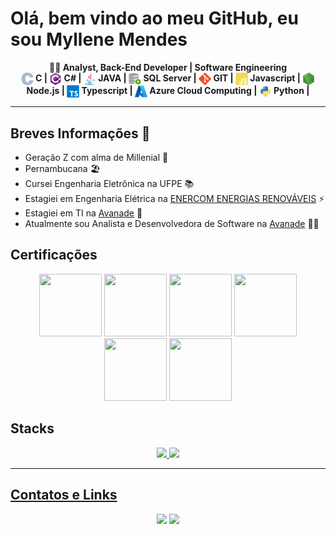 # **Olá, bem vindo ao meu GitHub, eu sou Myllene Mendes**

<div align="center">
    <b> 👩‍💻 Analyst, Back-End Developer | Software Engineering </b>
</div>
<div align="center">
    <b> <img align="center" alt="logo-C" height="20" width="20" src="https://raw.githubusercontent.com/devicons/devicon/master/icons/c/c-original.svg"> C |
      <img align="center" alt="logo-Csharp" height="20" width="20" src="https://raw.githubusercontent.com/devicons/devicon/master/icons/csharp/csharp-original.svg"> C# | 
      <img align="center" alt="logo-java" height="20" width="20" src="https://raw.githubusercontent.com/devicons/devicon/master/icons/java/java-original.svg"> JAVA | 
      <img align="center" alt="logo-sql" height="20" width="20" src="https://github.com/devicons/devicon/blob/master/icons/sqldeveloper/sqldeveloper-original.svg"> SQL Server |
      <img align="center" alt="logo-git" height="20" width="20" src="https://github.com/devicons/devicon/blob/master/icons/git/git-original.svg"> GIT |
      <img align="center" alt="logo-Js" height="20" width="20" src="https://raw.githubusercontent.com/devicons/devicon/master/icons/javascript/javascript-plain.svg"> Javascript | 
        <img align="center" alt="logo-Js" height="20" width="20" src="https://raw.githubusercontent.com/devicons/devicon/master/icons/nodejs/nodejs-original.svg"> Node.js |
        <img align="center" alt="logo-Js" height="20" width="20" src="https://raw.githubusercontent.com/devicons/devicon/master/icons/typescript/typescript-original.svg"> Typescript |
      <img alt="azure-logo" align="center" height="20" width="20" src="https://raw.githubusercontent.com/devicons/devicon/master/icons/azure/azure-original.svg"> Azure Cloud Computing | 
      <img align="center" alt="logo-py" height="20" width="20" src="https://raw.githubusercontent.com/devicons/devicon/master/icons/python/python-original.svg"> Python |
    </b>
</div>

-----------------
## **Breves Informações** 📣
- Geração Z com alma de Millenial :ghost:
- Pernambucana 🏖️
- Cursei Engenharia Eletrônica na UFPE :books:
- Estagiei em Engenharia Elétrica na [ENERCOM ENERGIAS RENOVÁVEIS](http://www.enercom-energias.com/) :zap:
- Estagiei em TI na [Avanade](https://www.avanade.com/pt-br) :rocket:
- Atualmente sou Analista e Desenvolvedora de Software na [Avanade](https://www.avanade.com/pt-br) :woman_technologist:

## **Certificações**
<div align="center">
    <a href="https://learn.microsoft.com/pt-br/users/myllenefms/credentials/98aa138d7afb124b" target="_blank"><img src="https://images.credly.com/size/100x100/images/be8fcaeb-c769-4858-b567-ffaaa73ce8cf/image.png" width="100" height="100"></a>
    <a href="https://learn.microsoft.com/pt-br/users/myllenefms/credentials/6b45936506a0a6c9" target="_blank"><img src="https://images.credly.com/size/99x99/images/70eb1e3f-d4de-4377-a062-b20fb29594ea/azure-data-fundamentals-600x600.png" width="100" height="100"></a>
    <a href="https://learn.microsoft.com/pt-br/users/myllenefms/credentials/55d77fea6654c36" target="_blank"><img src="https://consultabd.wordpress.com/wp-content/uploads/2021/05/ai900_00.png" width="100" height="100"></a>
    <a href="https://www.credly.com/badges/daba0485-ff17-466b-bade-8f3fe3b99a63/public_url" target="_blank"><img src="https://images.credly.com/size/100x100/images/787c11c7-306d-43a5-9fe7-bd3b8e7886e6/image.png" width="100" height="100"></a>
    <a href="https://www.credly.com/badges/d25cdf11-2c4b-46c8-90eb-8a0e7f563f1e/public_url" target="_blank"><img src="https://images.credly.com/size/100x100/images/02385bfc-b8e3-46b0-a005-c4c354eff100/image.png" width="100" height="100"></a>
    <a href="https://www.credly.com/badges/6149eca7-6810-4a9c-99ef-687d4b60283c/public_url" target="_blank"><img src="https://images.credly.com/size/340x340/images/f28a92f1-2837-4770-add0-70008be15e89/image.png" width="100" height="100"></a>
</div>

## **Stacks** 
<div align="center">
  <a href="https://github.com/myllenefms/myllenefms">
  <img height="180em" src="https://github-readme-stats.vercel.app/api?username=myllenefms&theme=dracula&show_icons=true"/>
  <img height="180em" src="https://github-readme-stats.vercel.app/api/top-langs/?username=myllenefms&layout=compact&theme=dracula"/>
</div>

------------
## **Contatos e Links**

<div align="center">
    <a href="mailto:myllenefms@hotmail.com" target="_blank"><img src="https://img.shields.io/badge/Outlook-005FF9?style=for-the-badge&logo=mailboxdotorg&logoColor=white"></a>
    <a href="https://www.linkedin.com/in/myllenefms/" target="_blank"><img src="https://img.shields.io/badge/LinkedIn-0077B5?style=for-the-badge&logo=linkedin&logoColor=white"></a>
</div>
